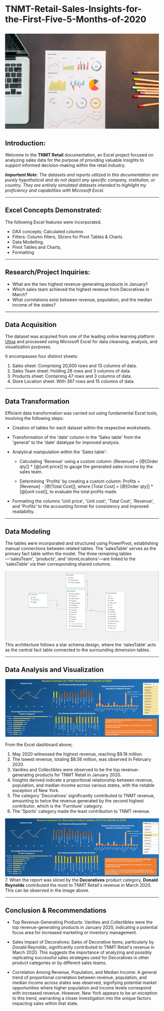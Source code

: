 # TNMT-Retail-Sales-Insights-for-the-First-Five-5-Months-of-2020

![](image1.png)
---
## Introduction:

Welcome to the **TNMT Retail** documentation, an Excel project focused on analyzing sales data for the purpose of providing valuable insights to support informed decision-making within the retail industry.

**_Important Note_**_: The datasets and reports utilized in this documentation are purely hypothetical and do not depict any specific company, institution, or country. They are entirely simulated datasets intended to highlight my proficiency and capabilities with Microsoft Excel._

---
## Excel Concepts Demonstrated:

The following Excel features were incorporated.
-	DAX concepts; Calculated columns
-	Filters: Column filters, Slicers for Pivot Tables & Charts
-	Data Modelling, 
-	Pivot Tables and Charts, 
-	Formatting
---  
## Research/Project Inquiries:

- What are the two highest revenue-generating products in January?
- Which sales team achieved the highest revenue from Decoratives in March?
- What correlations exist between revenue, population, and the median income of the states?
---
## Data Acquisition

The dataset was acquired from one of the leading online learning platform [Utiva](https://utiva.io/) and processed using Microsoft Excel for data cleansing, analysis, and visualization purposes.

It encompasses four distinct sheets:

1. Sales sheet: Comprising 20,000 rows and 13 columns of data.
2. Sales Team sheet: Holding 28 rows and 3 columns of data.
3. Products sheet: Containing 47 rows and 3 columns of data.
4. Store Location sheet: With 367 rows and 15 columns of data.
---
## Data Transformation

Efficient data transformation was carried out using fundamental Excel tools, involving the following steps:

- Creation of tables for each dataset within the respective worksheets.
  
- Transformation of the 'date' column in the 'Sales table' from the 'general' to the 'date' datatype for improved analysis.
  
- Analytical manipulation within the 'Sales table':
  
  - Calculating 'Revenue' using a custom column: [Revenue] = [@[Order qty]] * [@[unit price]] to  gauge the generated sales income by the sales team.
    
  - Determining 'Profits' by creating a custom column: Profits = [Revenue] - [@[Total Cost]], where [Total Cost] = [@[Order qty]] * [@[unit cost]], to evaluate the total profits made.
    
- Formatting the columns 'Unit price', 'Unit cost', 'Total Cost', 'Revenue', and 'Profits' to the accounting format for consistency and improved readability.

---
## Data Modeling

The tables were incorporated and structured using PowerPivot, establishing manual connections between related tables. The 'salesTable' serves as the primary fact table within the model. The three remaining tables—'salesTeam', 'products', and 'storeLocations'—are linked to the 'salesTable' via their corresponding shared columns.

![](model.png)
This architecture follows a star schema design, where the 'salesTable' acts as the central fact table connected to the surrounding dimension tables.

---
## Data Analysis and Visualization

![](dashboard.png)

From the Excel dashboard above;

1.  May 2020 witnessed the highest revenue, reaching $9.18 million.
2.  The lowest revenue, totaling $8.56 million, was observed in February 2020.
3.	Vanities and Collectibles were observed to be the top revenue-generating products for TNMT Retail in January 2020.
4.	Insights derived indicate a proportional relationship between revenue, population, and median income across various states, with the notable exception of New York.
5.	The category 'Decoratives' significantly contributed to TNMT revenue, amounting to twice the revenue generated by the second highest contributor, which is the 'Furniture' category.
6.  The 'Sports' category made the least contribution to TNMT revenue.


![](decoratives.png)
7. When the report was sliced by the **Decoratives** product category, **Donald Reynolds** contributed the most to TNMT Retail's revenue in March 2020. This can be observed in the image above.

---  	 
## Conclusion & Recommendations

- Top Revenue-Generating Products: Vanities and Collectibles were the top revenue-generating products in January 2020, indicating a potential focus area for increased marketing or inventory management.
  
- Sales Impact of Decoratives: Sales of Decorative items, particularly by Donald Reynolds, significantly contributed to TNMT Retail's revenue in March 2020. This suggests the importance of analyzing and possibly replicating successful sales strategies used for Decoratives in other product categories or by different sales teams.

- Correlation Among Revenue, Population, and Median Income: A general trend of proportional correlation between revenue, population, and median income across states was observed, signifying potential market opportunities where higher population and income levels correspond with increased revenue. However, New York appears to be an exception to this trend, warranting a closer investigation into the unique factors impacting sales within that state.




